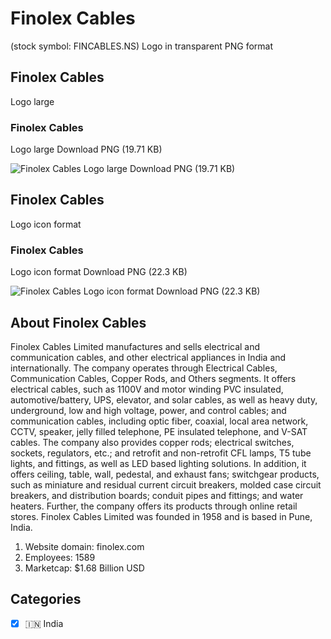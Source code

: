 # Finolex Cables
 (stock symbol: FINCABLES.NS) Logo in transparent PNG format

## Finolex Cables
 Logo large

### Finolex Cables
 Logo large Download PNG (19.71 KB)

![Finolex Cables
 Logo large Download PNG (19.71 KB)](/img/orig/FINCABLES.NS_BIG-1039180c.png)

## Finolex Cables
 Logo icon format

### Finolex Cables
 Logo icon format Download PNG (22.3 KB)

![Finolex Cables
 Logo icon format Download PNG (22.3 KB)](/img/orig/FINCABLES.NS-7cd920bf.png)

## About Finolex Cables


Finolex Cables Limited manufactures and sells electrical and communication cables, and other electrical appliances in India and internationally. The company operates through Electrical Cables, Communication Cables, Copper Rods, and Others segments. It offers electrical cables, such as 1100V and motor winding PVC insulated, automotive/battery, UPS, elevator, and solar cables, as well as heavy duty, underground, low and high voltage, power, and control cables; and communication cables, including optic fiber, coaxial, local area network, CCTV, speaker, jelly filled telephone, PE insulated telephone, and V-SAT cables. The company also provides copper rods; electrical switches, sockets, regulators, etc.; and retrofit and non-retrofit CFL lamps, T5 tube lights, and fittings, as well as LED based lighting solutions. In addition, it offers ceiling, table, wall, pedestal, and exhaust fans; switchgear products, such as miniature and residual current circuit breakers, molded case circuit breakers, and distribution boards; conduit pipes and fittings; and water heaters. Further, the company offers its products through online retail stores. Finolex Cables Limited was founded in 1958 and is based in Pune, India.

1. Website domain: finolex.com
2. Employees: 1589
3. Marketcap: $1.68 Billion USD


## Categories
- [x] 🇮🇳 India
